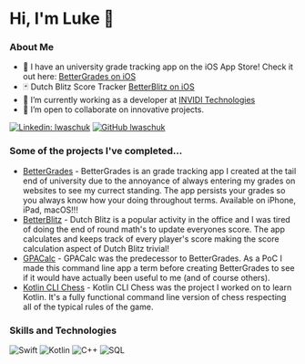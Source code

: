 # Hi, I'm Luke 👋

### About Me
- 📱 I have an university grade tracking app on the iOS App Store! Check it out here: [BetterGrades on iOS](https://apps.apple.com/ca/app/bettergrades/id6448234941)
- 🃏 Dutch Blitz Score Tracker [BetterBlitz on iOS](https://apps.apple.com/us/app/betterblitz/id6738761472?uo=2)
- 🌱 I’m currently working as a developer at [INVIDI Technologies](https://www.invidi.com/)
- 🤝 I’m open to collaborate on innovative projects.

[![Linkedin: lwaschuk](https://img.shields.io/badge/-lwaschuk-blue?style=flat-square&logo=Linkedin&logoColor=white&link=https://www.linkedin.com/in/lwaschuk/)](https://www.linkedin.com/in/lwaschuk/)
[![GitHub lwaschuk](https://img.shields.io/github/followers/lwaschuk?label=follow&style=social)](https://github.com/lwaschuk)




### Some of the projects I've completed...
- [BetterGrades](https://apps.apple.com/ca/app/bettergrades/id6448234941) - BetterGrades is an grade tracking app I created at the tail end of university due to the annoyance of always entering my grades on websites to see my currect standing. The app persists your grades so you always know how your doing throughout terms. Available on iPhone, iPad, macOS!!!
- [BetterBlitz](https://apps.apple.com/us/app/betterblitz/id6738761472?uo=2) - Dutch Blitz is a popular activity in the office and I was tired of doing the end of round math's to update everyones score. The app calculates and keeps track of every player's score making the score calculation aspect of Dutch Blitz trivial!
- [GPACalc](https://github.com/lwaschuk/GPACalc) - GPACalc was the predecessor to BetterGrades. As a PoC I made this command line app a term before creating BetterGrades to see if it would have actually been useful to me (and of course others).
- [Kotlin CLI Chess](https://github.com/lwaschuk/Kotlin-Command-Line-Chess) - Kotlin CLI Chess was the project I worked on to learn Kotlin. It's a fully functional command line version of chess respecting all of the typical rules of the game. 

### Skills and Technologies
![Swift](https://img.shields.io/badge/Swift-F05138?style=for-the-badge&logo=swift&logoColor=white)
![Kotlin](https://img.shields.io/badge/Kotlin-0095D5?&style=for-the-badge&logo=kotlin&logoColor=white)
![C++](https://img.shields.io/badge/C++-00599C?style=for-the-badge&logo=cplusplus&logoColor=white)
![SQL](https://img.shields.io/badge/SQL-F29111?style=for-the-badge&logo=sql&logoColor=white)




